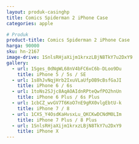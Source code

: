 ```yaml
---
layout: produk-casinghp
title: Comics Spiderman 2 iPhone Case
categories: apple

# Produk
product-title: Comics Spiderman 2 iPhone Case
harga: 90000
sku: hn-2167
image-drive: 1SnlsRHjaXijm1krxzLBjN8TkY7u2DxY9
gallery:
  - url: 1Sges_0dNgWL68nV4bFC6xC6b-DLoo9Du
    title: iPhone 5 / 5s / SE
  - url: 1s8hJvNqjHrb2IxuVLaUfpOB9cBsfGaJI
    title: iPhone 6 / 6s
  - url: 1toNs2SJjc8AqAOAIdnRPteQwfPO2hnUn
    title: iPhone 6 Plus / 6s Plus
  - url: 1cbCZ_wvGV7T6KoO7nE9gRX0vlgEbtU-k
    title: iPhone 7 / 8
  - url: 1CXS_Y4OsdKaHvsxLu_QKCKwDCNdM0LIm
    title: iPhone 7 Plus / 8 Plus
  - url: 1SnlsRHjaXijm1krxzLBjN8TkY7u2DxY9
    title: iPhone X
---
```

